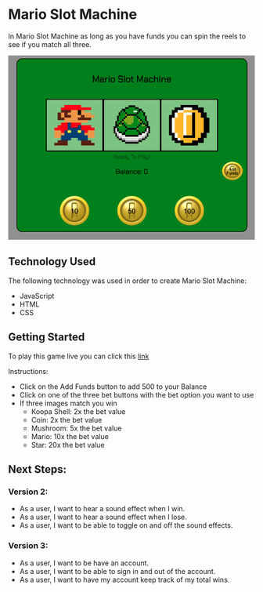 # Mario Slot Machine 

In Mario Slot Machine as long as you have funds you can spin the reels to see if you match all three.

![Mario Slot Machine](/slotPic/slot-machine-image.png)

## Technology Used
The following technology was used in order to create Mario Slot Machine:
- JavaScript
- HTML
- CSS

## Getting Started
To play this game live you can click this [link](https://www.example.com)

Instructions:
- Click on the Add Funds button to add 500 to your Balance
- Click on one of the three bet buttons with the bet option you want to use
- If three images match you win
    - Koopa Shell: 2x the bet value
    - Coin: 2x the bet value
    - Mushroom: 5x the bet value
    - Mario: 10x the bet value
    - Star: 20x the bet value

## Next Steps:

### Version 2:
- As a user, I want to hear a sound effect when I win.
- As a user, I want to hear a sound effect when I lose.
- As a user, I want to be able to toggle on and off the sound effects.

### Version 3:
- As a user, I want to be have an account.
- As a user, I want to be able to sign in and out of the account.
- As a user, I want to have my account keep track of my total wins. 
